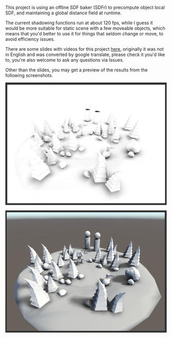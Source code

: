 This project is using an offline SDF baker (SDFr) to precompute object local SDF, and maintaining a global distance field at runtime.

The current shadowing functions run at about 120 fps, while I guess it would be more suitable for static scene with a few moveable objects, which means that you'd better to use it for things that seldom change or move, to avoid efficiency issues. 

There are some slides with videos for this project [here](https://drive.google.com/file/d/10ICPY05gsmkJ11PfgKT2xEUlrhfY8__h/view?usp=sharing), originally it was not in English and was converted by google translate, please check it you'd like to, you're also welcome to ask any questions via Issues. 

Other than the slides, you may get a preview of the results from the following screenshots.

![screenshot preview](screencaps/screenshot.png)

![screenshot](screencaps/screenshot2.png)
